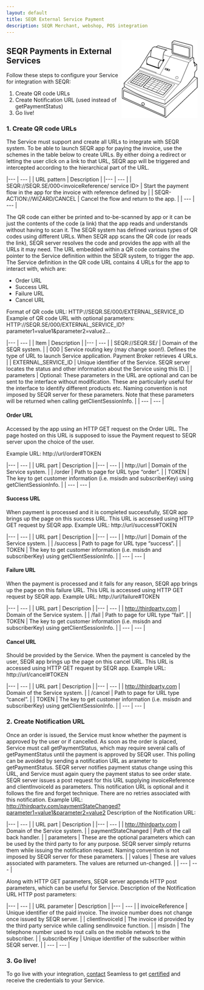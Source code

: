 ```yaml
---
layout: default
title: SEQR External Service Payment
description: SEQR Merchant, webshop, POS integration
---
```


<img src="/assets/images/cash_register_bw.png" align="right" width="200px"/>

## SEQR Payments in External Services


Follow these steps to configure your Service for integration with SEQR:

1. Create QR code URLs 
2. Create Notification URL (used instead of getPaymentStatus)
3. Go live!


### 1. Create QR code URLs

The Service must support and create all URLs to integrate with SEQR system. To be able to launch SEQR app for paying the invoice, use the schemes in the table below to create URLs. 
By either doing a redirect or letting the user click on a link to that URL, SEQR app will be triggered and intercepted according to the hierarchical part of the URL.

|--- | --- |
|  URL pattern | Description |
|--- | --- |
| SEQR://SEQR.SE/000<invoiceReference/
service ID> | Start the payment flow in the app for the invoice with reference defined by <invoiceReference> |
| SEQR-ACTION://WIZARD/CANCEL | Cancel the flow and return to the app. |
| --- | --- |

The QR code can either be printed and to-be-scanned by app or it can be just the contents of the code (a link) that the app reads and understands without having to scan it. The SEQR system has defined various types of QR codes using different URLs.
When SEQR app scans the QR code (or reads the link), SEQR server resolves the code and provides the app with all the URLs it may need. 
The URL embedded within a QR code contains the pointer to the Service definition within the SEQR system, to trigger the app. The Service definition in the QR code URL contains 4 URLs for the app to interact with, which are:
* Order URL
* Success URL 
* Failure URL
* Cancel URL

Format of QR code URL:
HTTP://SEQR.SE/000/EXTERNAL_SERVICE_ID 
Example of QR code URL with optional parameters:
HTTP://SEQR.SE/000/EXTERNAL_SERVICE_ID?parameter1=value1&parameter2=value2...

|--- | --- |
|  Item | Description |
|--- | --- |
| SEQR://SEQR.SE/ | Domain of the SEQR system. |
| 000 | Service routing key (may change soon!). Defines the type of URL to launch Service application. Payment Broker retrieves 4 URLs. |
| EXTERNAL_SERVICE_ID | Unique identifier of the Service. SEQR server locates the status and other information about the Service using this ID. |
| parameters | Optional: These parameters in the URL are optional and can be sent to the interface without modification. These are particularly useful for the interface to identify different products etc. Naming convention is not imposed by SEQR server for these parameters. Note that these parameters will be returned when calling getClientSessionInfo. |
| --- | --- |


#### Order URL

Accessed by the app using an HTTP GET request on the Order URL. The page hosted on this URL is supposed to issue the Payment request to SEQR server upon the choice of the user. 

Example URL:
http://url/order#TOKEN

|--- | --- |
|  URL part | Description |
|--- | --- |
| http://url | Domain of the Service system. |
| /order | Path to page for URL type “order”. |
| TOKEN | The key to get customer information (i.e. msisdn and subscriberKey) using getClientSessionInfo. |
| --- | --- |


#### Success URL 
When payment is processed and it is completed successfully, SEQR app brings up the page on this success URL. This URL is accessed using HTTP GET request by SEQR app. 
Example URL:
http://url/success#TOKEN

|--- | --- |
|  URL part | Description |
|--- | --- |
| http://url | Domain of the Service system. |
| /success | Path to page for URL type “success”. |
| TOKEN | The key to get customer information (i.e. msisdn and subscriberKey) using getClientSessionInfo. |
| --- | --- |


#### Failure URL 
When the payment is processed and it fails for any reason, SEQR app brings up the page on this failure URL. This URL is accessed using HTTP GET request by SEQR app. 
Example URL:
http://url/failure#TOKEN

|--- | --- |
|  URL part | Description |
|--- | --- |
| http://thirdparty.com | Domain of the Service system. |
| /fail | Path to page for URL type “fail”. |
| TOKEN | The key to get customer information (i.e. msisdn and subscriberKey) using getClientSessionInfo. |
| --- | --- |


#### Cancel URL 
Should be provided by the Service. When the payment is canceled by the user, SEQR app brings up the page on this cancel URL. This URL is accessed using HTTP GET request by SEQR app. 
Example URL:
http://url/cancel#TOKEN

|--- | --- |
|  URL part | Description |
|--- | --- |
| http://thirdparty.com | Domain of the Service system. |
| /cancel | Path to page for URL type “cancel”. |
| TOKEN | The key to get customer information (i.e. msisdn and subscriberKey) using getClientSessionInfo. |
| --- | --- |


### 2. Create Notification URL 
Once an order is issued, the Service must know whether the payment is approved by the user or if cancelled. 
As soon as the order is placed, Service must call getPaymentStatus, which may require several calls of getPaymentStatus until the payment is approved by SEQR user. This polling can be avoided by sending a notification URL as arameter to getPaymentStatus. 
SEQR server notifies payment status change using this URL, and Service must again query the payment status to see order state. SEQR server issues a post request for this URL supplying invoiceReference and clientInvoiceId as parameters. This notification URL is optional and it follows the fire and forget technique. There are no retries associated with this notification. 
Example URL:
http://thirdparty.com/paymentStateChanged?parameter1=value1&parameter2=value2
Description of the Notification URL:

|--- | --- |
|  URL part | Description |
|--- | --- |
| http://thirdparty.com | Domain of the Service system. |
| paymentStateChanged | Path of the call back handler. |
| parameters | These are the optional parameters which can be used by the third party to for any purpose. SEQR server simply returns them while issuing the notification request. Naming convention is not imposed by SEQR server for these parameters. |
| values | These are values associated with parameters. The values are returned un-changed. |
| --- | --- |


Along with HTTP GET parameters, SEQR server appends HTTP post parameters, which can be useful for Service.
Description of the Notification URL HTTP post parameters:

|--- | --- |
|  URL parameter | Description |
|--- | --- |
| invoiceReference | Unique identifier of the paid invoice. The invoice number does not change once issued by SEQR server. |
| clientInvoiceId | The invoice id provided by the third party service while calling sendInvoice function. |
| msisdn | The telephone number used to rout calls on the mobile network to the subscriber. |
| subscriberKey | Unique identifier of the subscriber within SEQR server. |
| --- | --- |


### 3. Go live!

To go live with your integration, [contact](/contact) Seamless to get [certified](/merchant/reference/certification.html) and receive the credentials to your Service.




